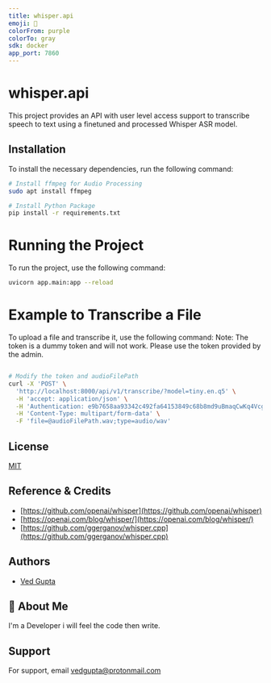 ```yaml
---
title: whisper.api
emoji: 🐳
colorFrom: purple
colorTo: gray
sdk: docker
app_port: 7860
---
```


# whisper.api

This project provides an API with user level access support to transcribe speech to text using a finetuned and processed Whisper ASR model.

## Installation

To install the necessary dependencies, run the following command:

```bash
# Install ffmpeg for Audio Processing
sudo apt install ffmpeg

# Install Python Package
pip install -r requirements.txt
```

# Running the Project
To run the project, use the following command:

```bash
uvicorn app.main:app --reload
```

# Example to Transcribe a File
To upload a file and transcribe it, use the following command:
Note: The token is a dummy token and will not work. Please use the token provided by the admin.

```bash

# Modify the token and audioFilePath
curl -X 'POST' \
  'http://localhost:8000/api/v1/transcribe/?model=tiny.en.q5' \
  -H 'accept: application/json' \
  -H 'Authentication: e9b7658aa93342c492fa64153849c68b8md9uBmaqCwKq4VcgkuBD0G54FmsE8JT' \
  -H 'Content-Type: multipart/form-data' \
  -F 'file=@audioFilePath.wav;type=audio/wav'
```

## License

[MIT](https://choosealicense.com/licenses/mit/)


## Reference & Credits

- [https://github.com/openai/whisper](https://github.com/openai/whisper)
- [https://openai.com/blog/whisper/](https://openai.com/blog/whisper/)
- [https://github.com/ggerganov/whisper.cpp](https://github.com/ggerganov/whisper.cpp)

  
## Authors

- [Ved Gupta](https://www.github.com/innovatorved)

  
## 🚀 About Me
I'm a Developer i will feel the code then write.

  
## Support

For support, email vedgupta@protonmail.com
